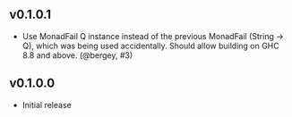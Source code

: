 ## v0.1.0.1

- Use MonadFail Q instance instead of the previous MonadFail (String -> Q), which was being used accidentally. Should allow building on GHC 8.8 and above. (@bergey, #3)

## v0.1.0.0

- Initial release
